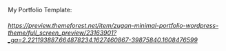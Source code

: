 My Portfolio Template:
###### https://preview.themeforest.net/item/zugan-minimal-portfolio-wordpress-theme/full_screen_preview/23163901?_ga=2.221193887.664878234.1627460867-39875840.1608476599